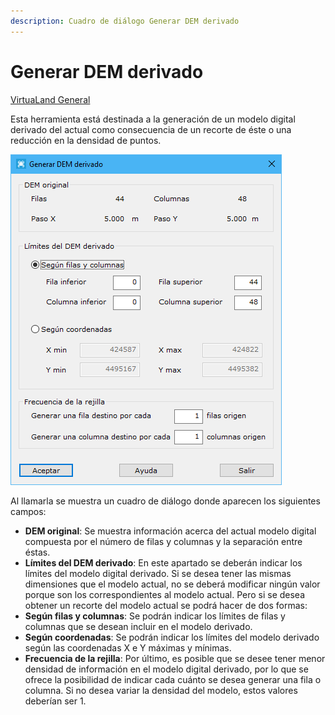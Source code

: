 ```yaml
---
description: Cuadro de diálogo Generar DEM derivado
---
```


# Generar DEM derivado

[VirtuaLand General](/mdtopx/fichas-de-herramientas/ficha-de-herramientas-virtualand/virtualand-general.md)

Esta herramienta está destinada a la generación de un modelo digital derivado del actual como consecuencia de un recorte de éste o una reducción en la densidad de puntos.

![Cuadro de diálogo Generar DEM derivado](../../.gitbook/assets/image-112.png)

Al llamarla se muestra un cuadro de diálogo donde aparecen los siguientes campos:

* **DEM original**: Se muestra información acerca del actual modelo digital compuesta por el número de filas y columnas y la separación entre éstas.
* **Límites del DEM derivado**: En este apartado se deberán indicar los límites del modelo digital derivado. Si se desea tener las mismas dimensiones que el modelo actual, no se deberá modificar ningún valor porque son los correspondientes al modelo actual. Pero si se desea obtener un recorte del modelo actual se podrá hacer de dos formas:
* **Según filas y columnas**: Se podrán indicar los límites de filas y columnas que se desean incluir en el modelo derivado.
* **Según coordenadas**: Se podrán indicar los límites del modelo derivado según las coordenadas X e Y máximas y mínimas.
* **Frecuencia de la rejilla**: Por último, es posible que se desee tener menor densidad de información en el modelo digital derivado, por lo que se ofrece la posibilidad de indicar cada cuánto se desea generar una fila o columna. Si no desea variar la densidad del modelo, estos valores deberían ser 1.
